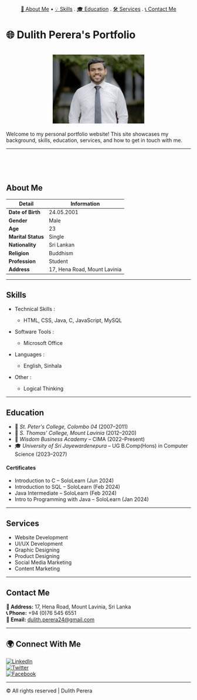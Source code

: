 <div align="center">
  <a href="#about-me">👤 About Me</a> • <a href="#skills">💡 Skills</a> . <a href="#education">🎓 Education</a> . <a href="#services">🛠️ Services</a> . <a href="#contact-me">📞 Contact Me</a>
</div>
<h1>🌐 Dulith Perera's Portfolio</h1> 
<br>
<div align="center">
  <img src="Screenshot 2025-04-23 at 15.46.59.png" width="250" alt="My Photo">
</div>
<br>
Welcome to my personal portfolio website! This site showcases my background, skills, education, services, and how to get in touch with me.


---

<br>
<br>
<br>

## About Me 

| Detail             | Information                    |
|--------------------|---------------------------------|
| **Date of Birth**  | 24.05.2001                      |
| **Gender**         | Male                            |
| **Age**            | 23                              |
| **Marital Status** | Single                          |
| **Nationality**    | Sri Lankan                      |
| **Religion**       | Buddhism                        |
| **Profession**     | Student                         |
| **Address**        | 17, Hena Road, Mount Lavinia    |

---

## Skills

- Technical Skills :
    - HTML, CSS, Java, C, JavaScript, MySQL

- Software Tools :
    - Microsoft Office

- Languages :
    - English, Sinhala

- Other :
    - Logical Thinking

---

## Education

- 🏫 *St. Peter's College, Colombo 04* (2007–2011)
- 🏫 *S. Thomas' College, Mount Lavinia* (2012–2020)
- 📘 *Wisdom Business Academy* – CIMA (2022–Present)
- 🎓 *University of Sri Jayewardenepura* – UG B.Comp(Hons) in Computer Science (2023–2027)



#### Certificates
- Introduction to C – SoloLearn (Jun 2024)  
- Introduction to SQL – SoloLearn (Feb 2024)  
- Java Intermediate – SoloLearn (Feb 2024)  
- Intro to Programming with Java – SoloLearn (Jan 2024)

---

## Services

- Website Development  
- UI/UX Development  
- Graphic Designing  
- Product Designing  
- Social Media Marketing  
- Content Marketing

---

## Contact Me

**📍 Address:** 17, Hena Road, Mount Lavinia, Sri Lanka  
**📞 Phone:** +94 (0)76 545 6551  
**📧 Email:** dulith.perera24@gmail.com

---

## 🌍 Connect With Me

[![LinkedIn](https://img.shields.io/badge/LinkedIn-blue?logo=linkedin)](https://www.linkedin.com/in/dulithperera24/)  
[![Twitter](https://img.shields.io/badge/Twitter-black?logo=twitter)](https://x.com/perera_dulith)  
[![Facebook](https://img.shields.io/badge/Facebook-1877F2?logo=facebook&logoColor=white)](https://www.facebook.com/profile.php?id=100008935265929)

---

© All rights reserved | Dulith Perera
